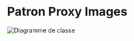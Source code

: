 # Patron Proxy Images
![Diagramme de classe](https://www.plantuml.com/plantuml/svg/PP51ImCn48Nl-HMFdhQr_GLU2egsnKF1WWVnC9kCsS0cMP8eBU9_DvkukkXfXZVplRmXsvWef3VRuzQG3cGjGp5aJp6o4ANY6FpvSkAOEE130BYoP5ppc89n-la557HSZlhdDt0uKTkoEfBZIRdBtjbmRhNQR2QzbghCs5bVPelL0eS7QhaNmhZiyKgIWRtqhWO3thrH67AyDAhDZRU3T-mIv1htWOREo0YzHbx0kPRByhgmOw-vS4z6fQxvh-_Ow2wDW-dKlINDvIeOE_Hiyrkn9X8rQad-koRcODdxmmany_nXwqHisQdyMry0 "Diagramme de classe")
